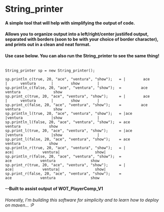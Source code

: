 # String_printer

#### A simple tool that will help with simplifying the output of code.

#### Allows you to organize output into a left/right/center justiifed output, separated with borders (soon to be with your choice of border character), and prints out in a clean and neat format.

#### Use case below. You can also run the String_printer to see the same thing!

```

String_printer sp = new String_printer();

sp.println_c(true, 20, "ace", "ventura", "show");   = |        ace         |      ventura       |        show        |
sp.println_c(false, 20, "ace", "ventura", "show");  =         ace               ventura               show
sp.print_c(true, 20, "ace", "ventura", "show");     = |        ace         |      ventura       |        show        |
sp.print_c(false, 20, "ace", "ventura", "show");    =         ace               ventura               show
sp.println_l(true, 20, "ace", "ventura", "show");   = |ace                 |ventura             |show                |
sp.println_l(false, 20, "ace", "ventura", "show");  = ace                 ventura             show
sp.print_l(true, 20, "ace", "ventura", "show");     = |ace                 |ventura             |show                |
sp.print_l(false, 20, "ace", "ventura", "show");    = ace                 ventura             show
sp.println_r(true, 20, "ace", "ventura", "show");   = |                 ace|             ventura|                show|
sp.println_r(false, 20, "ace", "ventura", "show");  =                  ace             ventura                show
sp.print_r(true, 20, "ace", "ventura", "show");     = |                 ace|             ventura|                show|
sp.print_r(false, 20, "ace", "ventura", "show");    =                  ace             ventura                show

```

#### --Built to assist output of WOT_PlayerComp_V1

###### *Honestly, I'm building this software for simplicity and to learn how to deploy on maven... :P*


